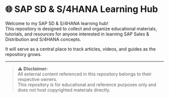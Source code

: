 # 🌐 SAP SD & S/4HANA Learning Hub

Welcome to my SAP SD & S/4HANA learning hub!  
This repository is designed to collect and organize educational materials, tutorials, and resources for anyone interested in learning SAP Sales & Distribution and S/4HANA concepts.

It will serve as a central place to track articles, videos, and guides as the repository grows.

---

> ⚠️ **Disclaimer:**  
> All external content referenced in this repository belongs to their respective owners.  
> This repository is for educational and reference purposes only and does not host copyrighted materials directly.
